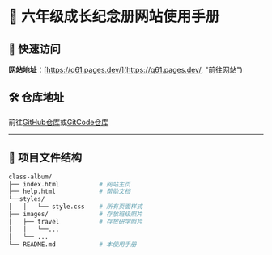 # 🌟 六年级成长纪念册网站使用手册 
 
## 📱 快速访问 
**网站地址**：[https://q61.pages.dev/](https://q61.pages.dev/, "前往网站")
 
## 🛠️ 仓库地址
前往[GitHub仓库](https://github.com/True2012/class-album/, "前往GitHub仓库")或[GitCode仓库](https://gitcode.com/2401_82923566/class-album/, "前往GitCode仓库")
 
---
 
## 📂 项目文件结构 
```bash 
class-album/
├── index.html           # 网站主页 
├── help.html            # 帮助文档
└──styles/
│   │   └── style.css    # 所有页面样式
├── images/              # 存放班级照片
│   ├── travel           # 存放研学照片
│   │   └──...
│   └── ...       
└── README.md            # 本使用手册 
